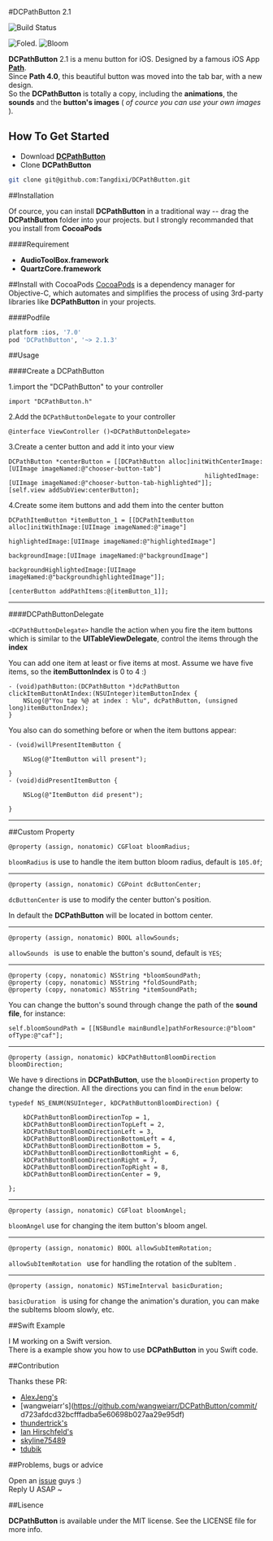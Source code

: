  
#DCPathButton 2.1 

![Build Status](https://api.travis-ci.org/Tangdixi/DCPathButton.svg?branch=master)

![Foled](https://raw.githubusercontent.com/Tangdixi/DCPathButton/master/ScreenShot/1.png).
![Bloom](https://raw.githubusercontent.com/Tangdixi/DCPathButton/master/ScreenShot/2.png) 

**DCPathButton** 2.1 is a menu button for iOS. Designed by a famous iOS App [**Path**](www.path.com).  
Since **Path 4.0**, this beautiful button was moved into the tab bar, with a new design.  
So the **DCPathButton** is totally a copy, including the **animations**, the **sounds** and the **button's images** ( *of cource you can use your own images* ).  

## How To Get Started  

- Download [**DCPathButton**](https://codeload.github.com/Tangdixi/DCPathButton/zip/master)
- Clone **DCPathButton**

```bash
git clone git@github.com:Tangdixi/DCPathButton.git
```

##Installation

Of cource, you can install **DCPathButton** in a traditional way -- drag the **DCPathButton** folder into your projects. but I strongly recommanded that you install from **CocoaPods**

####Requirement

- **AudioToolBox.framework**
- **QuartzCore.framework**

##Install with CocoaPods
[CocoaPods](http://cocoapods.org) is a dependency manager for Objective-C, which automates and simplifies the process of using 3rd-party libraries like **DCPathButton** in your projects.

####Podfile
```bash
platform :ios, '7.0'
pod 'DCPathButton', '~> 2.1.3'
``` 

##Usage

####Create a DCPathButton  

1.import the "DCPathButton" to your controller
```objc
import "DCPathButton.h"
```  
2.Add the `DCPathButtonDelegate` to your controller  
```objc
@interface ViewController ()<DCPathButtonDelegate>
```
3.Create a center button and add it into your view
```objc
DCPathButton *centerButton = [[DCPathButton alloc]initWithCenterImage:[UIImage imageNamed:@"chooser-button-tab"]
                                                      hilightedImage:[UIImage imageNamed:@"chooser-button-tab-highlighted"]];
[self.view addSubView:centerButton];
```
4.Create some item buttons and add them into the center button

```objc
DCPathItemButton *itemButton_1 = [[DCPathItemButton alloc]initWithImage:[UIImage imageNamed:@"image"]
                                                       highlightedImage:[UIImage imageNamed:@"highlightedImage"]
                                                        backgroundImage:[UIImage imageNamed:@"backgroundImage"]
                                             backgroundHighlightedImage:[UIImage imageNamed:@"backgroundhighlightedImage"]];

[centerButton addPathItems:@[itemButton_1]];                                                 
```
------

####DCPathButtonDelegate

`<DCPathButtonDelegate>` handle the action when you fire the item buttons which is similar to the **UITableViewDelegate**, control the items through the **index**  

You can add one item at least or five items at most. Assume we have five items, so the **itemButtonIndex** is 0 to 4 :)

```objc
- (void)pathButton:(DCPathButton *)dcPathButton clickItemButtonAtIndex:(NSUInteger)itemButtonIndex {
    NSLog(@"You tap %@ at index : %lu", dcPathButton, (unsigned long)itemButtonIndex);
}
```

You also can do something before or when the item buttons appear:

```objc
- (void)willPresentItemButton {
    
    NSLog(@"ItemButton will present");
    
}
- (void)didPresentItemButton {

    NSLog(@"ItemButton did present");
    
}
```

------

##Custom Property

```objc
@property (assign, nonatomic) CGFloat bloomRadius;
```

`bloomRadius` is use to handle the item button bloom radius, default is `105.0f`;

------

```objc
@property (assign, nonatomic) CGPoint dcButtonCenter;
```

`dcButtonCenter` is use to modify the center button's position.  

In default the **DCPathButton** will be located in bottom center.  

------

```objc
@property (assign, nonatomic) BOOL allowSounds;
```

`allowSounds ` is use to enable the button's sound, default is `YES`;

------

```objc
@property (copy, nonatomic) NSString *bloomSoundPath;
@property (copy, nonatomic) NSString *foldSoundPath;
@property (copy, nonatomic) NSString *itemSoundPath;
```
You can change the button's sound through change the path of the **sound file**, for instance:

```objc
self.bloomSoundPath = [[NSBundle mainBundle]pathForResource:@"bloom" ofType:@"caf"];
```

------

```objc
@property (assign, nonatomic) kDCPathButtonBloomDirection bloomDirection;
```
We have `9` directions in **DCPathButton**, use the `bloomDirection` property to change the direction. All the directions you can find in the `enum` below:

```objc
typedef NS_ENUM(NSUInteger, kDCPathButtonBloomDirection) {
    
    kDCPathButtonBloomDirectionTop = 1,
    kDCPathButtonBloomDirectionTopLeft = 2,
    kDCPathButtonBloomDirectionLeft = 3,
    kDCPathButtonBloomDirectionBottomLeft = 4,
    kDCPathButtonBloomDirectionBottom = 5,
    kDCPathButtonBloomDirectionBottomRight = 6,
    kDCPathButtonBloomDirectionRight = 7,
    kDCPathButtonBloomDirectionTopRight = 8,
    kDCPathButtonBloomDirectionCenter = 9,
    
};
```
------

```objc
@property (assign, nonatomic) CGFloat bloomAngel;
```
`bloomAngel` use for changing the item button's bloom angel. 

------

```objc
@property (assign, nonatomic) BOOL allowSubItemRotation;
```
`allowSubItemRotation ` use for handling the rotation of the subItem .

------

```objc
@property (assign, nonatomic) NSTimeInterval basicDuration;
```
`basicDuration ` is using for change the animation's duration, you can make the subItems bloom slowly, etc.

##Swift Example

I M working on a Swift version.  
There is a example show you how to use **DCPathButton** in you Swift code.

##Contribution 

Thanks these PR:  
*  [AlexJeng's](https://github.com/AlexJeng/DCPathButton/commit/05228d583626f839a17f40613afb30f013cc34f0)  
*  [wangweiarr's](https://github.com/wangweiarr/DCPathButton/commit/  d723afdcd32bcfffadba5e60698b027aa29e95df)
*  [thundertrick's](https://github.com/Tangdixi/DCPathButton/pull/33)  
*  [Ian Hirschfeld's](https://github.com/Tangdixi/DCPathButton/pull/47)  
*  [skyline75489](https://github.com/Tangdixi/DCPathButton/pull/49)
*  [tdubik](https://github.com/Tangdixi/DCPathButton/pull/50)

##Problems, bugs or advice

Open an [issue](https://github.com/Tangdixi/DCPathButton/issues) guys :)  
Reply U ASAP ~

##Lisence

**DCPathButton** is available under the MIT license. See the LICENSE file for more info.


